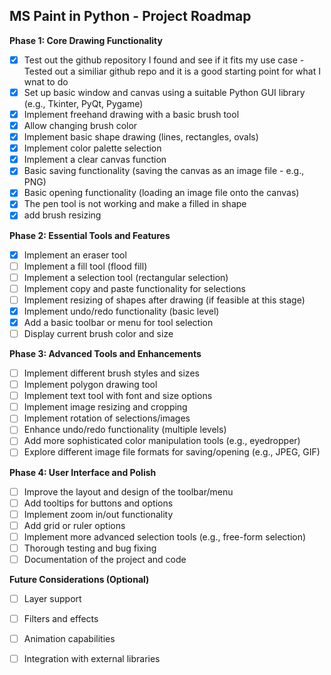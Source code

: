 ## MS Paint in Python - Project Roadmap

**Phase 1: Core Drawing Functionality**

* [X] Test out the github repository I found and see if it fits my use case
      - Tested out a similiar github repo and it is a good starting point for what I wnat to do
* [X] Set up basic window and canvas using a suitable Python GUI library (e.g., Tkinter, PyQt, Pygame)
* [X] Implement freehand drawing with a basic brush tool
* [X] Allow changing brush color
* [X] Implement basic shape drawing (lines, rectangles, ovals)
* [X] Implement color palette selection
* [X] Implement a clear canvas function
* [X] Basic saving functionality (saving the canvas as an image file - e.g., PNG)
* [X] Basic opening functionality (loading an image file onto the canvas)
* [X] The pen tool is not working and make a filled in shape
* [X] add brush resizing

**Phase 2: Essential Tools and Features**

* [X] Implement an eraser tool
* [ ] Implement a fill tool (flood fill)
* [ ] Implement a selection tool (rectangular selection)
* [ ] Implement copy and paste functionality for selections
* [ ] Implement resizing of shapes after drawing (if feasible at this stage)
* [X] Implement undo/redo functionality (basic level)
* [X] Add a basic toolbar or menu for tool selection
* [ ] Display current brush color and size

**Phase 3: Advanced Tools and Enhancements**

* [ ] Implement different brush styles and sizes
* [ ] Implement polygon drawing tool
* [ ] Implement text tool with font and size options
* [ ] Implement image resizing and cropping
* [ ] Implement rotation of selections/images
* [ ] Enhance undo/redo functionality (multiple levels)
* [ ] Add more sophisticated color manipulation tools (e.g., eyedropper)
* [ ] Explore different image file formats for saving/opening (e.g., JPEG, GIF)

**Phase 4: User Interface and Polish**

* [ ] Improve the layout and design of the toolbar/menu
* [ ] Add tooltips for buttons and options
* [ ] Implement zoom in/out functionality
* [ ] Add grid or ruler options
* [ ] Implement more advanced selection tools (e.g., free-form selection)
* [ ] Thorough testing and bug fixing
* [ ] Documentation of the project and code

**Future Considerations (Optional)**

* [ ] Layer support
* [ ] Filters and effects
* [ ] Animation capabilities
* [ ] Integration with external libraries


